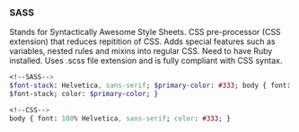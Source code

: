 ### SASS

Stands for Syntactically Awesome Style Sheets. CSS pre-processor (CSS extension) that reduces repitition of CSS. Adds special features such as variables, nested rules and mixins into regular CSS. Need to have Ruby installed. Uses .scss file extension and is fully compliant with CSS syntax.

```sass
<!--SASS-->
$font-stack: Helvetica, sans-serif; $primary-color: #333; body { font: 100%
$font-stack; color: $primary-color; }

<!--CSS-->
body { font: 100% Helvetica, sans-serif; color: #333; }
```
